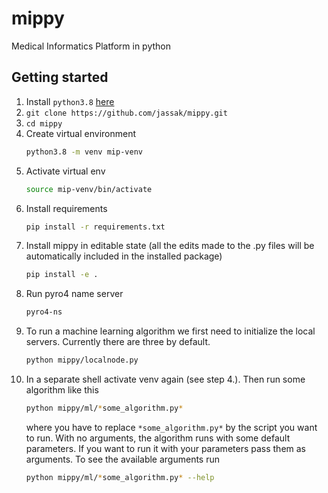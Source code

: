 # mippy
Medical Informatics Platform in python

## Getting started

1. Install `python3.8` [here](https://www.python.org/downloads/)
1. `git clone https://github.com/jassak/mippy.git`
2. `cd mippy`
3. Create virtual environment
    ```bash
    python3.8 -m venv mip-venv
    ```
4. Activate virtual env 
    ```bash
    source mip-venv/bin/activate
    ```
5. Install requirements
    ```bash
   pip install -r requirements.txt 
   ```
6. Install mippy in editable state (all the edits made to the .py files will be 
    automatically included in the installed package)
    ```bash
    pip install -e .
   ```
7. Run pyro4 name server
    ```bash
   pyro4-ns 
   ```
8. To run a machine learning algorithm we first need to initialize the local servers. 
    Currently there are three by default.
    ```bash
    python mippy/localnode.py
    ```
9. In a separate shell activate venv again (see step 4.). Then run some algorithm like this
    ```bash
    python mippy/ml/*some_algorithm.py* 
    ```
    where you have to replace `*some_algorithm.py*` by the script you want to run.
    With no arguments, the algorithm runs with some default parameters. If you want to 
    run it with your parameters pass them as arguments. To see the available arguments
    run
    ```bash
    python mippy/ml/*some_algorithm.py* --help
    ```